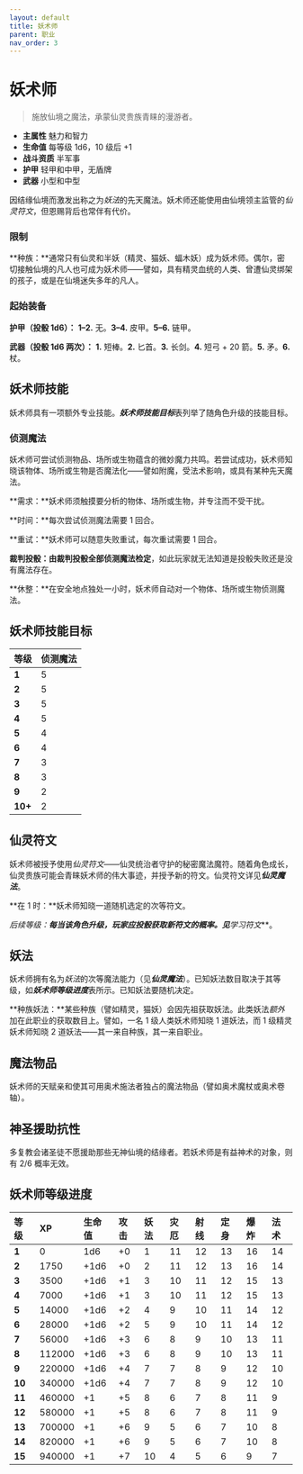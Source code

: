 ```yaml
---
layout: default
title: 妖术师
parent: 职业
nav_order: 3
---
```


# 妖术师

> 施放仙境之魔法，承蒙仙灵贵族青睐的漫游者。

- **主属性**	魅力和智力
- **生命值**	每等级 1d6，10 级后 +1
- **战斗资质**	半军事
- **护甲**	轻甲和中甲，无盾牌
- **武器**	小型和中型

因结缘仙境而激发出称之为*妖法*的先天魔法。妖术师还能使用由仙境领主监管的*仙灵符文*，但恩赐背后也常伴有代价。

### 限制

**种族：**通常只有仙灵和半妖（精灵、猫妖、蝠木妖）成为妖术师。偶尔，密切接触仙境的凡人也可成为妖术师——譬如，具有精灵血统的人类、曾遭仙灵绑架的孩子，或是在仙境迷失多年的凡人。

### 起始装备

**护甲（投骰 1d6）：** **1–2.** 无。**3–4.** 皮甲。**5–6.** 链甲。

**武器（投骰 1d6 两次）：** **1.** 短棒。**2.** 匕首。**3.** 长剑。**4.** 短弓 + 20 箭。**5.** 矛。**6.** 杖。

## 妖术师技能

妖术师具有一项额外专业技能。***妖术师技能目标***表列举了随角色升级的技能目标。

### 侦测魔法

妖术师可尝试侦测物品、场所或生物蕴含的微妙魔力共鸣。若尝试成功，妖术师知晓该物体、场所或生物是否魔法化——譬如附魔，受法术影响，或具有某种先天魔法。

**需求：**妖术师须触摸要分析的物体、场所或生物，并专注而不受干扰。

**时间：**每次尝试侦测魔法需要 1 回合。

**重试：**妖术师可以随意失败重试，每次重试需要 1 回合。

**裁判投骰：**由裁判投骰全部**侦测魔法检定**，如此玩家就无法知道是投骰失败还是没有魔法存在。

**休整：**在安全地点独处一小时，妖术师自动对一个物体、场所或生物侦测魔法。

## 妖术师技能目标

| **等级** | **侦测魔法** |
| :--- | :------- |
| **1**    | 5        |
| **2**    | 5        |
| **3**    | 5        |
| **4**    | 5        |
| **5**    | 4        |
| **6**    | 4        |
| **7**    | 3        |
| **8**    | 3        |
| **9**    | 2        |
| **10+**  | 2        |

## 仙灵符文

妖术师被授予使用*仙灵符文*——仙灵统治者守护的秘密魔法魔符。随着角色成长，仙灵贵族可能会青睐妖术师的伟大事迹，并授予新的符文。仙灵符文详见***仙灵魔法***。

**在 1 时：**妖术师知晓一道随机选定的次等符文。

**后续等级：**每当该角色升级，玩家应投骰获取新符文的概率。见***学习符文***。

## 妖法

妖术师拥有名为*妖法*的次等魔法能力（见***仙灵魔法***）。已知妖法数目取决于其等级，如***妖术师等级进度***表所示。已知妖法要随机决定。

**种族妖法：**某些种族（譬如精灵，猫妖）会因先祖获取妖法。此类妖法*额外*加在此职业的获取数目上。譬如，一名 1 级人类妖术师知晓 1 道妖法，而 1 级精灵妖术师知晓 2 道妖法——其一来自种族，其一来自职业。

## 魔法物品

妖术师的天赋亲和使其可用奥术施法者独占的魔法物品（譬如奥术魔杖或奥术卷轴）。

## 神圣援助抗性

多复教会诸圣徒不愿援助那些无神仙境的结缘者。若妖术师是有益神术的对象，则有 2/6 概率无效。

## 妖术师等级进度

| **等级**   | **XP**      | **生命值** | **攻击** | **妖法** | **灾厄** | **射线** | **定身** | **爆炸** | **法术** |
| :----- | :------ | :----- | :--- | :--- | :--- | :--- | :--- | :--- | :--- |
| **1**  | 0       | 1d6    | +0   | 1    | 11   | 12   | 13   | 16   | 14   |
| **2**  | 1750   | +1d6   | +0   | 2    | 11   | 12   | 13   | 16   | 14   |
| **3**  | 3500   | +1d6   | +1   | 3    | 10   | 11   | 12   | 15   | 13   |
| **4**  | 7000   | +1d6   | +1   | 3    | 10   | 11   | 12   | 15   | 13   |
| **5**  | 14000  | +1d6   | +2   | 4    | 9    | 10   | 11   | 14   | 12   |
| **6**  | 28000  | +1d6   | +2   | 5    | 9    | 10   | 11   | 14   | 12   |
| **7**  | 56000  | +1d6   | +3   | 6    | 8    | 9    | 10   | 13   | 11   |
| **8**  | 112000 | +1d6   | +3   | 6    | 8    | 9    | 10   | 13   | 11   |
| **9**  | 220000 | +1d6   | +4   | 7    | 7    | 8    | 9    | 12   | 10   |
| **10** | 340000 | +1d6   | +4   | 7    | 7    | 8    | 9    | 12   | 10   |
| **11** | 460000 | +1     | +5   | 8    | 6    | 7    | 8    | 11   | 9    |
| **12** | 580000 | +1     | +5   | 8    | 6    | 7    | 8    | 11   | 9    |
| **13** | 700000 | +1     | +6   | 9    | 5    | 6    | 7    | 10   | 8    |
| **14** | 820000 | +1     | +6   | 9    | 5    | 6    | 7    | 10   | 8    |
| **15** | 940000 | +1     | +7   | 10   | 4    | 5    | 6    | 9    | 7    |

